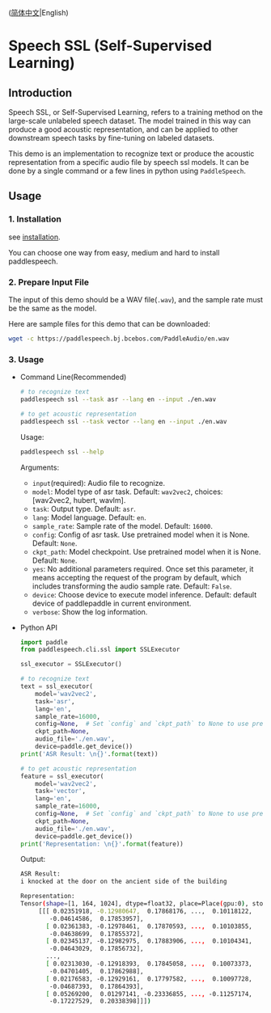 ([简体中文](./README_cn.md)|English)
# Speech SSL (Self-Supervised Learning)

## Introduction
Speech SSL, or Self-Supervised Learning, refers to a training method on the large-scale unlabeled speech dataset. The model trained in this way can produce a good acoustic representation, and can be applied to other downstream speech tasks by fine-tuning on labeled datasets.

This demo is an implementation to recognize text or produce the acoustic representation from a specific audio file by speech ssl models. It can be done by a single command or a few lines in python using `PaddleSpeech`. 

## Usage
### 1. Installation
see [installation](https://github.com/PaddlePaddle/PaddleSpeech/blob/develop/docs/source/install.md).

You can choose one way from easy, medium and hard to install paddlespeech.

### 2. Prepare Input File
The input of this demo should be a WAV file(`.wav`), and the sample rate must be the same as the model.

Here are sample files for this demo that can be downloaded:
```bash
wget -c https://paddlespeech.bj.bcebos.com/PaddleAudio/en.wav
```

### 3. Usage
- Command Line(Recommended)
  ```bash
  # to recognize text 
  paddlespeech ssl --task asr --lang en --input ./en.wav

  # to get acoustic representation
  paddlespeech ssl --task vector --lang en --input ./en.wav
  ```

  Usage:
  ```bash
  paddlespeech ssl --help
  ```
  Arguments:
  - `input`(required): Audio file to recognize.
  - `model`: Model type of asr task. Default: `wav2vec2`, choices: [wav2vec2, hubert, wavlm].
  - `task`: Output type. Default: `asr`.
  - `lang`: Model language. Default: `en`.
  - `sample_rate`: Sample rate of the model. Default: `16000`.
  - `config`: Config of asr task. Use pretrained model when it is None. Default: `None`.
  - `ckpt_path`: Model checkpoint. Use pretrained model when it is None. Default: `None`.
  - `yes`: No additional parameters required. Once set this parameter, it means accepting the request of the program by default, which includes transforming the audio sample rate. Default: `False`.
  - `device`: Choose device to execute model inference. Default: default device of paddlepaddle in current environment.
  - `verbose`: Show the log information.


- Python API
  ```python
  import paddle
  from paddlespeech.cli.ssl import SSLExecutor

  ssl_executor = SSLExecutor()

  # to recognize text 
  text = ssl_executor(
      model='wav2vec2',
      task='asr',
      lang='en',
      sample_rate=16000,
      config=None,  # Set `config` and `ckpt_path` to None to use pretrained model.
      ckpt_path=None,
      audio_file='./en.wav',
      device=paddle.get_device())
  print('ASR Result: \n{}'.format(text))

  # to get acoustic representation
  feature = ssl_executor(
      model='wav2vec2',
      task='vector',
      lang='en',
      sample_rate=16000,
      config=None,  # Set `config` and `ckpt_path` to None to use pretrained model.
      ckpt_path=None,
      audio_file='./en.wav',
      device=paddle.get_device())
  print('Representation: \n{}'.format(feature))
  ```

  Output:
  ```bash
  ASR Result:
  i knocked at the door on the ancient side of the building

  Representation:
  Tensor(shape=[1, 164, 1024], dtype=float32, place=Place(gpu:0), stop_gradient=True,
       [[[ 0.02351918, -0.12980647,  0.17868176, ...,  0.10118122,
          -0.04614586,  0.17853957],
         [ 0.02361383, -0.12978461,  0.17870593, ...,  0.10103855,
          -0.04638699,  0.17855372],
         [ 0.02345137, -0.12982975,  0.17883906, ...,  0.10104341,
          -0.04643029,  0.17856732],
         ...,
         [ 0.02313030, -0.12918393,  0.17845058, ...,  0.10073373,
          -0.04701405,  0.17862988],
         [ 0.02176583, -0.12929161,  0.17797582, ...,  0.10097728,
          -0.04687393,  0.17864393],
         [ 0.05269200,  0.01297141, -0.23336855, ..., -0.11257174,
          -0.17227529,  0.20338398]]])
  ```
